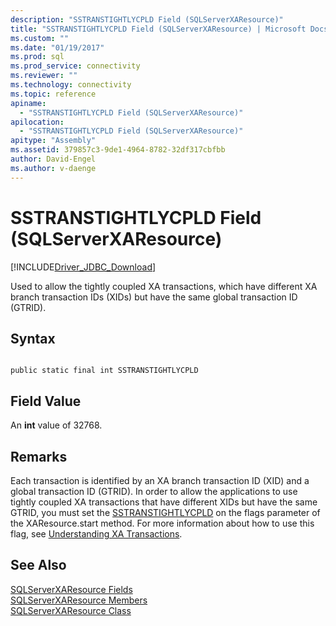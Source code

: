 ```yaml
---
description: "SSTRANSTIGHTLYCPLD Field (SQLServerXAResource)"
title: "SSTRANSTIGHTLYCPLD Field (SQLServerXAResource) | Microsoft Docs"
ms.custom: ""
ms.date: "01/19/2017"
ms.prod: sql
ms.prod_service: connectivity
ms.reviewer: ""
ms.technology: connectivity
ms.topic: reference
apiname: 
  - "SSTRANSTIGHTLYCPLD Field (SQLServerXAResource)"
apilocation: 
  - "SSTRANSTIGHTLYCPLD Field (SQLServerXAResource)"
apitype: "Assembly"
ms.assetid: 379857c3-9de1-4964-8782-32df317cbfbb
author: David-Engel
ms.author: v-daenge
---
```

# SSTRANSTIGHTLYCPLD Field (SQLServerXAResource)
[!INCLUDE[Driver_JDBC_Download](../../../includes/driver_jdbc_download.md)]

  Used to allow the tightly coupled XA transactions, which have different XA branch transaction IDs (XIDs) but have the same global transaction ID (GTRID).  
  
## Syntax  
  
```  
  
public static final int SSTRANSTIGHTLYCPLD  
```  
  
## Field Value  
 An **int** value of 32768.  
  
## Remarks  
 Each transaction is identified by an XA branch transaction ID (XID) and a global transaction ID (GTRID). In order to allow the applications to use tightly coupled XA transactions that have different XIDs but have the same GTRID, you must set the [SSTRANSTIGHTLYCPLD](../../../connect/jdbc/reference/sstranstightlycpld-field-sqlserverxaresource.md) on the flags parameter of the XAResource.start method. For more information about how to use this flag, see [Understanding XA Transactions](../../../connect/jdbc/understanding-xa-transactions.md).  
  
## See Also  
 [SQLServerXAResource Fields](../../../connect/jdbc/reference/sqlserverxaresource-fields.md)   
 [SQLServerXAResource Members](../../../connect/jdbc/reference/sqlserverxaresource-members.md)   
 [SQLServerXAResource Class](../../../connect/jdbc/reference/sqlserverxaresource-class.md)  
  
  
